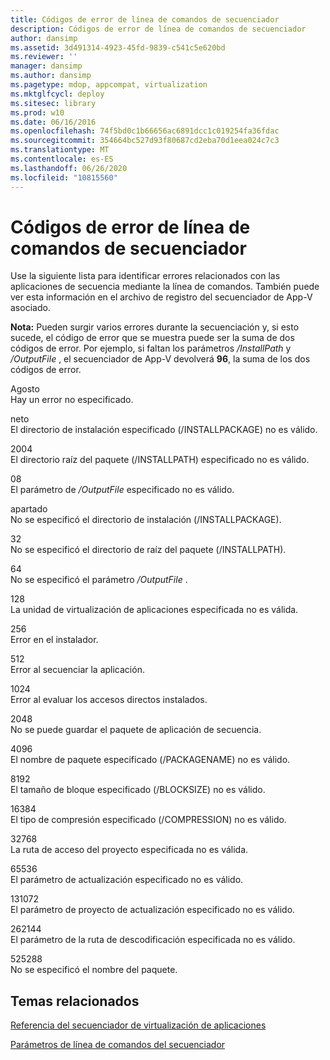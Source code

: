 ```yaml
---
title: Códigos de error de línea de comandos de secuenciador
description: Códigos de error de línea de comandos de secuenciador
author: dansimp
ms.assetid: 3d491314-4923-45fd-9839-c541c5e620bd
ms.reviewer: ''
manager: dansimp
ms.author: dansimp
ms.pagetype: mdop, appcompat, virtualization
ms.mktglfcycl: deploy
ms.sitesec: library
ms.prod: w10
ms.date: 06/16/2016
ms.openlocfilehash: 74f5bd0c1b66656ac6891dcc1c019254fa36fdac
ms.sourcegitcommit: 354664bc527d93f80687cd2eba70d1eea024c7c3
ms.translationtype: MT
ms.contentlocale: es-ES
ms.lasthandoff: 06/26/2020
ms.locfileid: "10815560"
---
```

# Códigos de error de línea de comandos de secuenciador


Use la siguiente lista para identificar errores relacionados con las aplicaciones de secuencia mediante la línea de comandos. También puede ver esta información en el archivo de registro del secuenciador de App-V asociado.

**Nota:**  Pueden surgir varios errores durante la secuenciación y, si esto sucede, el código de error que se muestra puede ser la suma de dos códigos de error. Por ejemplo, si faltan los parámetros */InstallPath* y */OutputFile* , el secuenciador de App-V devolverá **96**, la suma de los dos códigos de error.

 

<a href="" id="01"></a>Agosto  
Hay un error no especificado.

<a href="" id="02"></a>neto  
El directorio de instalación especificado (/INSTALLPACKAGE) no es válido.

<a href="" id="04"></a>2004  
El directorio raíz del paquete (/INSTALLPATH) especificado no es válido.

<a href="" id="08"></a>08  
El parámetro de */OutputFile* especificado no es válido.

<a href="" id="16"></a>apartado  
No se especificó el directorio de instalación (/INSTALLPACKAGE).

<a href="" id="32"></a>32  
No se especificó el directorio de raíz del paquete (/INSTALLPATH).

<a href="" id="64"></a>64  
No se especificó el parámetro */OutputFile* .

<a href="" id="128"></a>128  
La unidad de virtualización de aplicaciones especificada no es válida.

<a href="" id="256"></a>256  
Error en el instalador.

<a href="" id="512"></a>512  
Error al secuenciar la aplicación.

<a href="" id="1024"></a>1024  
Error al evaluar los accesos directos instalados.

<a href="" id="2048"></a>2048  
No se puede guardar el paquete de aplicación de secuencia.

<a href="" id="4096"></a>4096  
El nombre de paquete especificado (/PACKAGENAME) no es válido.

<a href="" id="8192"></a>8192  
El tamaño de bloque especificado (/BLOCKSIZE) no es válido.

<a href="" id="16384"></a>16384  
El tipo de compresión especificado (/COMPRESSION) no es válido.

<a href="" id="32768"></a>32768  
La ruta de acceso del proyecto especificada no es válida.

<a href="" id="65536"></a>65536  
El parámetro de actualización especificado no es válido.

<a href="" id="131072"></a>131072  
El parámetro de proyecto de actualización especificado no es válido.

<a href="" id="262144"></a>262144  
El parámetro de la ruta de descodificación especificada no es válido.

<a href="" id="525288"></a>525288  
No se especificó el nombre del paquete.

## Temas relacionados


[Referencia del secuenciador de virtualización de aplicaciones](application-virtualization-sequencer-reference.md)

[Parámetros de línea de comandos del secuenciador](sequencer-command-line-parameters.md)

 

 





